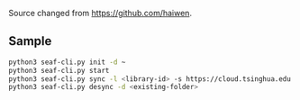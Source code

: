 Source changed from https://github.com/haiwen.
## Sample
```bash
python3 seaf-cli.py init -d ~
python3 seaf-cli.py start
python3 seaf-cli.py sync -l <library-id> -s https://cloud.tsinghua.edu.cn -d <place-directory> -o <token>
python3 seaf-cli.py desync -d <existing-folder>
```